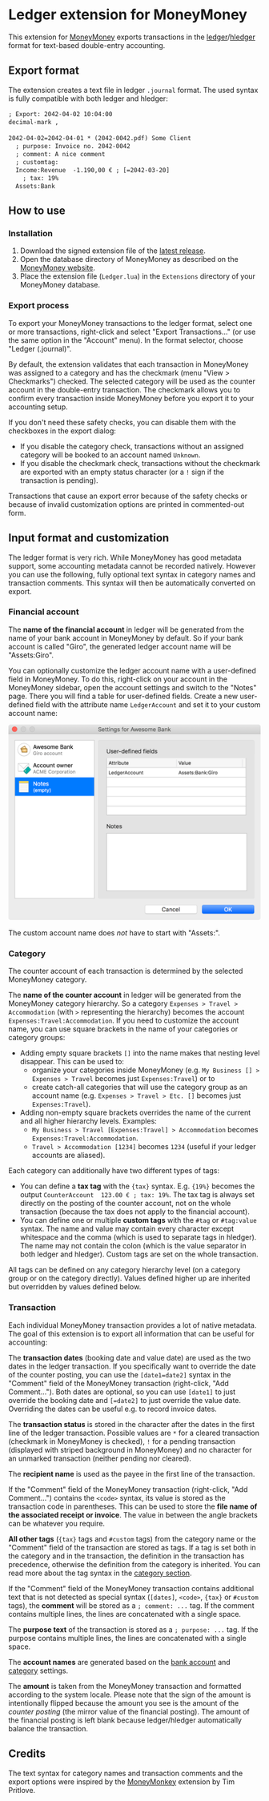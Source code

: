 # Ledger extension for MoneyMoney

This extension for [MoneyMoney](https://moneymoney-app.com/) exports transactions in the [ledger](https://www.ledger-cli.org)/[hledger](https://hledger.org) format for text-based double-entry accounting.

## Export format

The extension creates a text file in ledger `.journal` format. The used syntax is fully compatible with both ledger and hledger:

```ledger
; Export: 2042-04-02 10:04:00
decimal-mark ,

2042-04-02=2042-04-01 * (2042-0042.pdf) Some Client
  ; purpose: Invoice no. 2042-0042
  ; comment: A nice comment
  ; customtag:
  Income:Revenue  -1.190,00 € ; [=2042-03-20]
    ; tax: 19%
  Assets:Bank
```

## How to use

### Installation

1. Download the signed extension file of the [latest release](https://github.com/lukasbestle/moneymoney-ledger/releases/latest).
2. Open the database directory of MoneyMoney as described on the [MoneyMoney website](https://moneymoney-app.com/extensions/).
3. Place the extension file (`Ledger.lua`) in the `Extensions` directory of your MoneyMoney database.

### Export process

To export your MoneyMoney transactions to the ledger format, select one or more transactions, right-click and select "Export Transactions..." (or use the same option in the "Account" menu). In the format selector, choose "Ledger (.journal)".

By default, the extension validates that each transaction in MoneyMoney was assigned to a category and has the checkmark (menu "View > Checkmarks") checked. The selected category will be used as the counter account in the double-entry transaction. The checkmark allows you to confirm every transaction inside MoneyMoney before you export it to your accounting setup.

If you don't need these safety checks, you can disable them with the checkboxes in the export dialog:

- If you disable the category check, transactions without an assigned category will be booked to an account named `Unknown`.
- If you disable the checkmark check, transactions without the checkmark are exported with an empty status character (or a `!` sign if the transaction is pending).

Transactions that cause an export error because of the safety checks or because of invalid customization options are printed in commented-out form.

## Input format and customization

The ledger format is very rich. While MoneyMoney has good metadata support, some accounting metadata cannot be recorded natively. However you can use the following, fully optional text syntax in category names and transaction comments. This syntax will then be automatically converted on export.

### Financial account

The **name of the financial account** in ledger will be generated from the name of your bank account in MoneyMoney by default. So if your bank account is called "Giro", the generated ledger account name will be "Assets:Giro".

You can optionally customize the ledger account name with a user-defined field in MoneyMoney. To do this, right-click on your account in the MoneyMoney sidebar, open the account settings and switch to the "Notes" page. There you will find a table for user-defined fields. Create a new user-defined field with the attribute name `LedgerAccount` and set it to your custom account name:

<img alt="Screenshot of the LedgerAccount option in the MoneyMoney user-defined fields table" src="options.png" width="574">

The custom account name does *not* have to start with "Assets:".

### Category

The counter account of each transaction is determined by the selected MoneyMoney category.

The **name of the counter account** in ledger will be generated from the MoneyMoney category hierarchy. So a category `Expenses > Travel > Accommodation` (with `>` representing the hierarchy) becomes the account `Expenses:Travel:Accommodation`. If you need to customize the account name, you can use square brackets in the name of your categories or category groups:

- Adding empty square brackets `[]` into the name makes that nesting level disappear. This can be used to:
  - organize your categories inside MoneyMoney (e.g. `My Business [] > Expenses > Travel` becomes just `Expenses:Travel`) or to
  - create catch-all categories that will use the category group as an account name (e.g. `Expenses > Travel > Etc. []` becomes just `Expenses:Travel`).
- Adding non-empty square brackets overrides the name of the current and all higher hierarchy levels. Examples:
  - `My Business > Travel [Expenses:Travel] > Accommodation` becomes `Expenses:Travel:Accommodation`.
  - `Travel > Accommodation [1234]` becomes `1234` (useful if your ledger accounts are aliased).

Each category can additionally have two different types of tags:

- You can define a **tax tag** with the `{tax}` syntax. E.g. `{19%}` becomes the output `CounterAccount  123.00 € ; tax: 19%`. The tax tag is always set directly on the posting of the counter account, not on the whole transaction (because the tax does not apply to the financial account).
- You can define one or multiple **custom tags** with the `#tag` or `#tag:value` syntax. The name and value may contain every character except whitespace and the comma (which is used to separate tags in hledger). The name may not contain the colon (which is the value separator in both ledger and hledger). Custom tags are set on the whole transaction.

All tags can be defined on any category hierarchy level (on a category group or on the category directly). Values defined higher up are inherited but overridden by values defined below.

### Transaction

Each individual MoneyMoney transaction provides a lot of native metadata. The goal of this extension is to export all information that can be useful for accounting:

The **transaction dates** (booking date and value date) are used as the two dates in the ledger transaction. If you specifically want to override the date of the counter posting, you can use the `[date1=date2]` syntax in the "Comment" field of the MoneyMoney transaction (right-click, "Add Comment..."). Both dates are optional, so you can use `[date1]` to just override the booking date and `[=date2]` to just override the value date. Overriding the dates can be useful e.g. to record invoice dates.

The **transaction status** is stored in the character after the dates in the first line of the ledger transaction. Possible values are `*` for a cleared transaction (checkmark in MoneyMoney is checked), `!` for a pending transaction (displayed with striped background in MoneyMoney) and no character for an unmarked transaction (neither pending nor cleared).

The **recipient name** is used as the payee in the first line of the transaction.

If the "Comment" field of the MoneyMoney transaction (right-click, "Add Comment...") contains the `<code>` syntax, its value is stored as the transaction code in parentheses. This can be used to store the **file name of the associated receipt or invoice**. The value in between the angle brackets can be whatever you require.

**All other tags** (`{tax}` tags and `#custom` tags) from the category name or the "Comment" field of the transaction are stored as tags. If a tag is set both in the category and in the transaction, the definition in the transaction has precedence, otherwise the definition from the category is inherited. You can read more about the tag syntax in the [category section](#category).

If the "Comment" field of the MoneyMoney transaction contains additional text that is not detected as special syntax (`[dates]`, `<code>`, `{tax}` or `#custom` tags), the **comment** will be stored as a `; comment: ...` tag. If the comment contains multiple lines, the lines are concatenated with a single space.

The **purpose text** of the transaction is stored as a `; purpose: ...` tag. If the purpose contains multiple lines, the lines are concatenated with a single space.

The **account names** are generated based on the [bank account](#bank-account) and [category](#category) settings.

The **amount** is taken from the MoneyMoney transaction and formatted according to the system locale. Please note that the sign of the amount is intentionally flipped because the amount you see is the amount of the *counter posting* (the mirror value of the financial posting). The amount of the financial posting is left blank because ledger/hledger automatically balance the transaction.

## Credits

The text syntax for category names and transaction comments and the export options were inspired by the [MoneyMonkey](https://github.com/timpritlove/moneymonkey) extension by Tim Pritlove.
